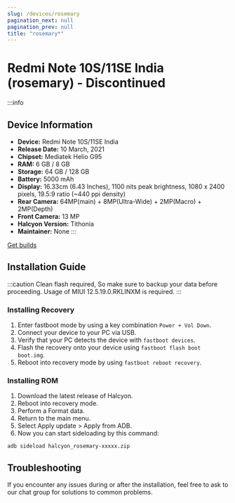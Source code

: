 ```yaml
---
slug: /devices/rosemary
pagination_next: null
pagination_prev: null
title: "rosemary*"
---
```


# Redmi Note 10S/11SE India (rosemary) - Discontinued

:::info
## Device Information

- **Device:** Redmi Note 10S/11SE India
- **Release Date:** 10 March, 2021
- **Chipset:** 	Mediatek Helio G95
- **RAM:** 6 GB / 8 GB
- **Storage:** 64 GB / 128 GB
- **Battery:** 5000 mAh
- **Display:** 16.33cm (6.43 Inches), 1100 nits peak brightness, 1080 x 2400 pixels, 19.5:9 ratio (~440 ppi density)
- **Rear Camera:** 64MP(main) + 8MP(Ultra-Wide) + 2MP(Macro) + 2MP(Depth)
- **Front Camera:** 13 MP
- **Halcyon Version:** Tithonia
- **Maintainer:** None
:::

<a href="https://www.pling.com/p/2058150/" class="button button--primary">Get builds</a>

## Installation Guide

:::caution
Clean flash required, So make sure to backup your data before proceeding.
Usage of MIUI 12.5.19.0.RKLINXM is required.
:::

### Installing Recovery
1. Enter fastboot mode by using a key combination `Power + Vol Down`.
2. Connect your device to your PC via USB.
4. Verify that your PC detects the device with `fastboot devices`.
5. Flash the recovery onto your device using `fastboot flash boot boot.img`.
6. Reboot into recovery mode by using `fastboot reboot recovery`.

### Installing ROM
1. Download the latest release of Halcyon.
2. Reboot into recovery mode.
3. Perform a Format data.
4. Return to the main menu.
5. Select Apply update > Apply from ADB.
6. Now you can start sideloading by this command:
```
adb sideload halcyon_rosemary-xxxxx.zip
```

## Troubleshooting

If you encounter any issues during or after the installation, feel free to ask to our chat group for solutions to common problems.
